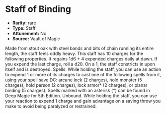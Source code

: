 
# Staff of Binding

* **Rarity:** rare
* **Type:** Staff
* **Attunement:** No
* **Source:** Vault of Magic


Made from stout oak with steel bands and bits of chain running its entire length, the staff feels oddly heavy. This staff has 10 charges for the following properties. It regains 1d6 + 4 expended charges daily at dawn. If you expend the last charge, roll a d20. On a 1, the staff constricts in upon itself and is destroyed. Spells. While holding the staff, you can use an action to expend 1 or more of its charges to cast one of the following spells from it, using your spell save DC: arcane lock (2 charges), hold monster (5 charges), hold person (2 charges), lock armor* (2 charges), or planar binding (5 charges). Spells marked with an asterisk (*) can be found in Deep Magic for 5th Edition. Unbound. While holding the staff, you can use your reaction to expend 1 charge and gain advantage on a saving throw you make to avoid being paralyzed or restrained.
